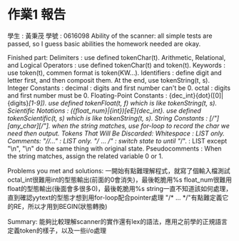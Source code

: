 # 作業1 報告

學生 : 黃秉茂
學號 : 0616098
Ability of the scanner:
	all simple tests are passed, so I guess basic abilities the homework needed are okay.

Finished part:
	Delimiters : use defined tokenChar(t).
	Arithmetic, Relational, and Logical Operators : use defined tokenChar(t) and token(t).
	Keywords : use token(t), commen format is token(KW...). 
	Identifiers : define digit and letter first, and then composit them. At the end, use tokenString(t, s).
	Integer Constants : 
		decimal : digits and first number can't be 0.
		octal : digits and first number must be 0.
	Floating-Point Constants : {dec_int}{dot}([0]|{digits}*[1-9]). use defined tokenFloat(t, f) which is like tokenString(t, s).
	Scientific Notations : ({float_num}|{int})[eE]{dec_int}. use defined tokenScientific(t, s) which is like tokenString(t, s).
	String Constants : [/"][any_char][/"]. when the string matches, use for-loop to record the char we need then output.
	Tokens That Will Be Discarded:
		Whitespace : LIST only.
		Comments:
			"//..." : LIST only.
			"/* ... */" : switch state to <comment> until "*/". 
				<comment> : LIST except "\n", "\n" do the same thing with original state.
	Pseudocomments : When the string matches, assign the related variable 0 or 1.

Problems you met and solutions:
	一開始有點難理解程式，就寫了個輸入檔測試
	octal_int很難用int的型態輸出(前面的0會消失)，最後乾脆用%s
	float_num很難用float的型態輸出(後面會多很多0)，最後乾脆用%s
	string一直不知道該如何處理，直到確認yytext的型態才想到用for-loop配合pointer處理
	"/* ... */"有點難定義它的RE，所以才用到BEGIN(狀態轉換)
	
Summary:
	能夠比較理解scanner的實作還有lex的語法，應用之前學的正規語言定義token的樣子，以及一些i/o處理
